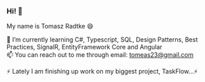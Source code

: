 ### Hi! 👋 <br>
My name is Tomasz Radtke 😄 <br>

🌱 I’m currently learning C#, Typescript, SQL, Design Patterns, 
 Best Practices, SignalR, EntityFramework Core and Angular <br>
📫 You can reach out to me through email: tomeas23@gmail.com

⚡ Lately I am finishing up work on my biggest project, TaskFlow...⚡
<!--
**RadtkeTomasz/RadtkeTomasz** is a ✨ _special_ ✨ repository because its `README.md` (this file) appears on your GitHub profile.

Here are some ideas to get you started:

- 🔭 I’m currently working on ...
- 
- 👯 I’m looking to collaborate on ...
- 🤔 I’m looking for help with ...
- 💬 Ask me about ...
-  ...
-  Pronouns: ...
- 
-->
